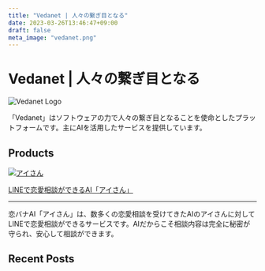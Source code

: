 ```yaml
---
title: "Vedanet | 人々の繋ぎ目となる"
date: 2023-03-26T13:46:47+09:00
draft: false
meta_image: "vedanet.png"
---
```


# Vedanet | 人々の繋ぎ目となる

![Vedanet Logo](/images/vedanet-with-name.png)

「Vedanet」はソフトウェアの力で人々の繋ぎ目となることを使命としたプラットフォームです。主にAIを活用したサービスを提供しています。


## Products

[![アイさん](/images/koibana-ai/koibana-ai.jpeg)](posts/product-koibana-ai)

[LINEで恋愛相談ができるAI「アイさん」](posts/product-koibana-ai)

---

恋バナAI「アイさん」は、数多くの恋愛相談を受けてきたAIのアイさんに対してLINEで恋愛相談ができるサービスです。AIだからこそ相談内容は完全に秘密が守られ、安心して相談ができます。


## Recent Posts

